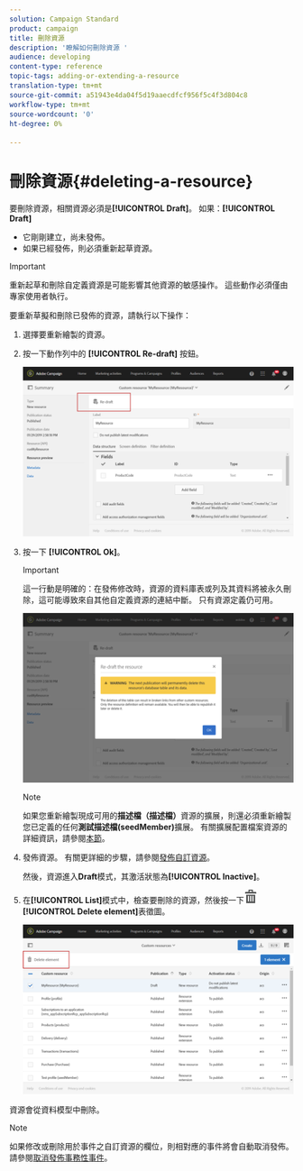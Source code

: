 ```yaml
---
solution: Campaign Standard
product: campaign
title: 刪除資源
description: '瞭解如何刪除資源 '
audience: developing
content-type: reference
topic-tags: adding-or-extending-a-resource
translation-type: tm+mt
source-git-commit: a51943e4da04f5d19aaecdfcf956f5c4f3d804c8
workflow-type: tm+mt
source-wordcount: '0'
ht-degree: 0%

---
```



# 刪除資源{#deleting-a-resource}

要刪除資源，相關資源必須是&#x200B;**[!UICONTROL Draft]**。 如果：**[!UICONTROL Draft]**

* 它剛剛建立，尚未發佈。
* 如果已經發佈，則必須重新起草資源。

>[!IMPORTANT]
>
>重新起草和刪除自定義資源是可能影響其他資源的敏感操作。 這些動作必須僅由專家使用者執行。

要重新草擬和刪除已發佈的資源，請執行以下操作：

1. 選擇要重新繪製的資源。
1. 按一下動作列中的 **[!UICONTROL Re-draft]** 按鈕。

   ![](assets/schema_extension_uc26.png)

1. 按一下 **[!UICONTROL Ok]**。

   >[!IMPORTANT]
   >
   >這一行動是明確的：在發佈修改時，資源的資料庫表或列及其資料將被永久刪除，這可能導致來自其他自定義資源的連結中斷。 只有資源定義仍可用。

   ![](assets/schema_extension_uc27.png)

   >[!NOTE]
   >
   >如果您重新繪製現成可用的&#x200B;**描述檔（描述檔）**&#x200B;資源的擴展，則還必須重新繪製您已定義的任何&#x200B;**測試描述檔(seedMember)**&#x200B;擴展。 有關擴展配置檔案資源的詳細資訊，請參閱[本節](../../developing/using/extending-the-profile-resource-with-a-new-field.md)。

1. 發佈資源。 有關更詳細的步驟，請參閱[發佈自訂資源](../../developing/using/updating-the-database-structure.md#publishing-a-custom-resource)。

   然後，資源進入&#x200B;**Draft**&#x200B;模式，其激活狀態為&#x200B;**[!UICONTROL Inactive]**。

1. 在&#x200B;**[!UICONTROL List]**&#x200B;模式中，檢查要刪除的資源，然後按一下![](assets/delete_darkgrey-24px.png) **[!UICONTROL Delete element]**&#x200B;表徵圖。

   ![](assets/schema_extension_uc28.png)

資源會從資料模型中刪除。

>[!NOTE]
>
>如果修改或刪除用於事件之自訂資源的欄位，則相對應的事件將會自動取消發佈。請參閱[取消發佈事務性事件](../../channels/using/publishing-transactional-event.md#unpublishing-an-event)。
